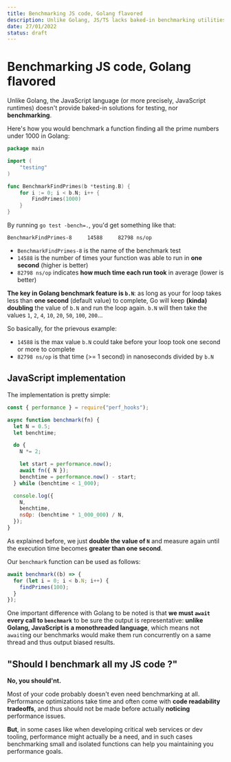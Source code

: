 ```yaml
---
title: Benchmarking JS code, Golang flavored
description: Unlike Golang, JS/TS lacks baked-in benchmarking utilities. Here's a solution to tackle this problem.
date: 27/01/2022
status: draft
---
```


# Benchmarking JS code, Golang flavored

Unlike Golang, the JavaScript language (or more precisely, JavaScript runtimes) doesn't provide baked-in solutions for testing, nor **benchmarking**.

Here's how you would benchmark a function finding all the prime numbers under 1000 in Golang:

```go
package main

import (
    "testing"
)

func BenchmarkFindPrimes(b *testing.B) {
    for i := 0; i < b.N; i++ {
        FindPrimes(1000)
    }
}
```

By running `go test -bench=.`, you'd get something like that:

```plaintext
BenchmarkFindPrimes-8     14588     82798 ns/op
```

- `BenchmarkFindPrimes-8` is the name of the benchmark test
- `14588` is the number of times your function was able to run in **one second** (higher is better)
- `82798 ns/op` indicates **how much time each run took** in average (lower is better)

**The key in Golang benchmark feature is `b.N`**: as long as your for loop takes less than **one second** (default value) to complete, Go will keep **(kinda) doubling** the value of `b.N` and run the loop again. `b.N` will then take the values `1`, `2`, `4`, `10`, `20`, `50`, `100`, `200`...

So basically, for the prievous example:

- `14588` is the max value `b.N` could take before your loop took one second or more to complete
- `82798 ns/op` is that time (>= 1 second) in nanoseconds divided by `b.N`

## JavaScript implementation

The implementation is pretty simple:

```javascript
const { performance } = require("perf_hooks");

async function benchmark(fn) {
  let N = 0.5;
  let benchtime;

  do {
    N *= 2;

    let start = performance.now();
    await fn({ N });
    benchtime = performance.now() - start;
  } while (benchtime < 1_000);

  console.log({
    N,
    benchtime,
    nsOp: (benchtime * 1_000_000) / N,
  });
}
```

As explained before, we just **double the value of `N`** and measure again until the execution time becomes **greater than one second**.

Our `benchmark` function can be used as follows:

```javascript
await benchmark((b) => {
  for (let i = 0; i < b.N; i++) {
    findPrimes(100);
  }
});
```

One important difference with Golang to be noted is that **we must `await` every call to `benchmark`** to be sure the output is representative: **unlike Golang, JavaScript is a monothreaded language**, which means not `await`ing our benchmarks would make them run concurrently on a same thread and thus output biased results.

## "Should I benchmark all my JS code ?"

**No, you should'nt.**

Most of your code probably doesn't even need benchmarking at all. Performance optimizations take time and often come with **code readability tradeoffs**, and thus should not be made before actually **noticing** performance issues.

**But**, in some cases like when developing critical web services or dev tooling, performance might actually be a need, and in such cases benchmarking small and isolated functions can help you maintaining you performance goals.
